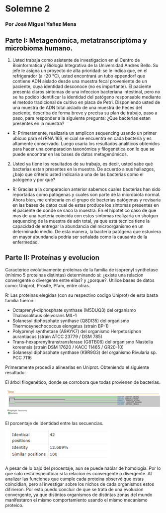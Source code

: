 # Solemne 2

### Por José Miguel Yañez Mena

## Parte I: Metagenómica, metatranscriptóma y microbioma humano.

1. Usted trabaja como asistente de investigacion en el Centro de Bioinformatica y Biologia Integrativa de la Universidad Andres Bello. Su jefe le asigna un proyecto de alta prioridad: se le indica que, en el refrigerador (a -20 °C), usted encontrará un tubo eppendorf que contiene ADN aislado desde una muestra fecal proveniente de un paciente, cuya identidad desconoce (no es importante). El paciente presenta claros sintomas de una infeccion bacteriana intestinal, pero no se ha podido identificar la identidad del patógeno responsable mediante el metodo tradicional de cultivo en placa de Petri. Disponiendo usted de una muestra de ADN total aislado de una muestra de heces del paciente, describa de forma breve y precisa su plan de trabajo, paso a paso, para responder a la siguiente pregunta: ¿Que bacterias estan presentes en la muestra?

* R: Primeramente, realizaria un amplicon sequencing usando un primer ubicuo para el rRNA 16S, el cual se encuentra en cada bacteria y es altamente conservado. Luego usaria los resultados analíticos obtenidos para hacer una comparacion taxonómica y filogenética con lo que se puede encontrar en las bases de datos metagenómicos. 

2. Usted ya tiene los resultados de su trabajo, es decir, usted sabe qué bacterias estan presentes en la muestra. De acuerdo a sus hallazgos, ¿bajo que criterio usted indicaria a una de las bacterias como el patogeno y por qué?

* R: Gracias a la comparacion anterior sabemos cuales bacterias han sido reportadas como patógenas y cuales son parte de la microbiota normal. Ahora bien, me enfocaria en el grupo de bacterias patógenas y revisaria en las bases de datos cual de estas produce los sintomas presentes en el paciente de donde se saco la muestra. En el hipotetico caso de que mas de una bacteria coincida con estos sintomas realizaria un shotgun sequencing de la muestra de adn total, ya que esta tecnica tiene la capacidad de entregar la abundancia del microorganismo en un determinado medio. De esta manera, la bacteria patógena que estuviera en mayor abundancia podria ser señalada como la causante de la enfermedad.

## Parte II: Proteínas y evolucion

Caracterice evolutivamente proteínas de la familia de isoprenyl synthetase (mínimo 5 proteinas distintas) determinando si: ¿existe una relacion convergente o divergente entre ellas? y ¿porque?. Utilice bases de datos como: Uniprot, Prosite, Pfam, entre otras.

R: Las proteinas elegidas (con su respectivo codigo Uniprot) de esta basta familia fueron: 

- Octaprenyl-diphosphate synthase (M5DUQ3) del organismo Thalassolituus oleivorans MIL-1
- Solanesyl diphosphate synthase (Q8DI35) del organismo Thermosynechococcus elongatus (strain BP-1)
- Polyprenyl synthetase (A9AYK7) del organismo Herpetosiphon aurantiacus (strain ATCC 23779 / DSM 785)
- Trans-hexaprenyltranstransferase (G8TB06) del organismo Niastella koreensis (strain DSM 17620 / KACC 11465 / GR20-10)
- Solanesyl diphosphate synthase (K9R9G3) del organismo Rivularia sp. PCC 7116

Primeramente procedí a alinearlas en Uniprot. Obteniendo el siguiente resultado:

El árbol filogenético, donde se corrobora que todas provienen de bacterias.

![imagen alineamiento](https://github.com/Peepcross/ENSOLEMNA2/blob/master/alinean2.png)

El porcentaje de identidad entre las secuencias.

![imagen porcentaje](https://github.com/Peepcross/ENSOLEMNA2/blob/master/porcentaje.png)

A pesar de lo bajo del procentaje, aun se puede hablar de homología. Por lo que solo resta especificar si la relacion es convergente o divergente. Al analizar las funciones que cumple cada proteina observé que estas coincidian, pero al investigar sobre los nichos de cada organismos estos difirieron. Por esto puedo concluir de que se trata de una evolucion convergente, ya que distintos organismos de distintas zonas del mundo manifestaron el mismo comportamiento usando el mismo mecanismo proteico.










